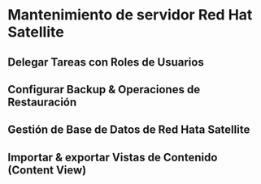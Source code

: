 # Mantenimiento de servidor Red Hat Satellite

## Delegar Tareas con Roles de Usuarios

## Configurar Backup & Operaciones de Restauración

## Gestión de Base de Datos de Red Hata Satellite

## Importar & exportar Vistas de Contenido (Content View)